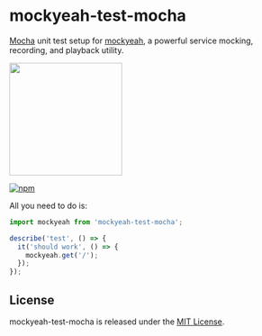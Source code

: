 # mockyeah-test-mocha

[Mocha](https://mochajs.org) unit test setup for [mockyeah](https://github.com/mockyeah/mockyeah),
a powerful service mocking, recording, and playback utility.

<img src="https://raw.githubusercontent.com/mockyeah/mockyeah/master/packages/mockyeah-docs/book/logo/mockyeah-600.png" height="200" />

[![npm](https://img.shields.io/npm/v/mockyeah-test-mocha.svg)](https://www.npmjs.com/package/mockyeah-test-mocha)

All you need to do is:

```js
import mockyeah from 'mockyeah-test-mocha';

describe('test', () => {
  it('should work', () => {
    mockyeah.get('/');
  });
});
```

## License

mockyeah-test-mocha is released under the [MIT License](https://opensource.org/licenses/MIT).
